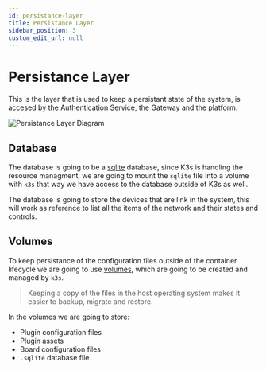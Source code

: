 ```yaml
---
id: persistance-layer
title: Persistance Layer
sidebar_position: 3
custom_edit_url: null
---
```


# Persistance Layer

This is the layer that is used to keep a persistant state of the system, is accesed by the Authentication Service, the Gateway and the platform.

![Persistance Layer Diagram](/img/diagram/persistance_layer.png)

## Database

The database is going to be a [sqlite](https://www.sqlite.org) database, since K3s is handling the resource managment, we are going to mount the `sqlite` file into a volume with `k3s` that way we have access to the database outside of K3s as well.

The database is going to store the devices that are link in the system, this will work as reference to list all the items of the network and their states and controls.

## Volumes
To keep persistance of the configuration files outside of the container lifecycle we are going to use [volumes](https://rancher.com/docs/k3s/latest/en/storage/#pvc-yaml), which are going to be created and managed by `k3s`.

> Keeping a copy of the files in the host operating system makes it easier to backup, migrate and restore.

In the volumes we are going to store:
- Plugin configuration files
- Plugin assets
- Board configuration files
- `.sqlite` database file

